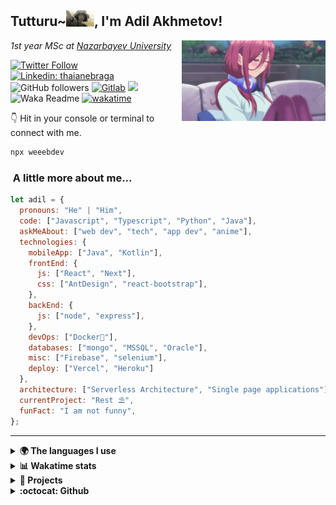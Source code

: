 <h2>Tutturu~<img src="img/tuturu.gif" width="45" alt="">, I'm Adil Akhmetov! <img src="img/miku-dance.gif" width="50" alt=""></h2>
<img align='right' src="img/miku.gif" width="230" alt="">
<p><em>1st year MSc at <a href="https://nu.edu.kz/">Nazarbayev University</a>
<a href="https://sdu.edu.kz/"><img src="img/sdu-ahegao.svg" align="right" width="100" alt=""></a>
</em></p>

[![Twitter Follow](https://img.shields.io/twitter/follow/weeebdev?label=Follow)](https://twitter.com/intent/follow?screen_name=weeebdev)
[![Linkedin: thaianebraga](https://img.shields.io/badge/-adildev-blue?style=flat-square&logo=Linkedin&logoColor=white&link=https://www.linkedin.com/in/adildev/)](https://www.linkedin.com/in/adildev/)
![GitHub followers](https://img.shields.io/github/followers/weeebdev?label=Follow&style=flat-square)
[![Gitlab](https://img.shields.io/badge/Gitlab-weeebdev-orange?style=flat-square&logo=gitlab)](https://gitlab.com/weeebdev)
![](https://visitor-badge.glitch.me/badge?page_id=weeebdev.weeebdev)
![Waka Readme](https://github.com/weeebdev/weeebdev/workflows/Waka%20Readme/badge.svg)
[![wakatime](https://wakatime.com/badge/user/1fb6390f-222e-4088-8de8-840ef1443858.svg)](https://wakatime.com/@1fb6390f-222e-4088-8de8-840ef1443858)
<!-- [![Leetcode badge](https://leetcode-badge.chyroc.cn/?name=user3449f)](https://leetcode.com/user3449f/) -->

👇 Hit in your console or terminal to connect with me.

```bash
npx weeebdev
```

### <img src="https://media.giphy.com/media/VgCDAzcKvsR6OM0uWg/giphy.gif" width="50" alt=""> A little more about me...

```javascript
let adil = {
  pronouns: "He" | "Him",
  code: ["Javascript", "Typescript", "Python", "Java"],
  askMeAbout: ["web dev", "tech", "app dev", "anime"],
  technologies: {
    mobileApp: ["Java", "Kotlin"],
    frontEnd: {
      js: ["React", "Next"],
      css: ["AntDesign", "react-bootstrap"],
    },
    backEnd: {
      js: ["node", "express"],
    },
    devOps: ["Docker🐳"],
    databases: ["mongo", "MSSQL", "Oracle"],
    misc: ["Firebase", "selenium"],
    deploy: ["Vercel", "Heroku"]
  },
  architecture: ["Serverless Architecture", "Single page applications"],
  currentProject: "Rest ⛱",
  funFact: "I am not funny",
};
```

---

<details>
  <summary><b>🌍 The languages I use</b></summary>
  <hr>
  
  
| ⏰ Past month | ⌛️ Past Year |
|---|---|
| <a href="https://wakatime.com/@adildev"><img src="https://wakatime.com/share/@adilDev/4ebe423a-b427-4031-b073-d221b9528df7.svg" height="300px"></a> | <a href="https://wakatime.com/@adildev"><img src="https://wakatime.com/share/@adilDev/1b4a30f1-9a7f-47fe-b8d2-0fc90f37fcd3.svg" height="300px"></a> |
</details>

<details>
<summary><b>📊 Wakatime stats</b><br></summary>
<div>
<hr/>

<!--START_SECTION:waka-->
![Code Time](http://img.shields.io/badge/Code%20Time-3%2C993%20hrs%2027%20mins-blue)

![Profile Views](http://img.shields.io/badge/Profile%20Views-0-blue)

![Lines of code](https://img.shields.io/badge/From%20Hello%20World%20I%27ve%20Written-6.9%20million%20lines%20of%20code-blue)

**🐱 My GitHub Data** 

> 📦 453.8 kB Used in GitHub's Storage 
 > 
> 🏆 33 Contributions in the Year 2023
 > 
> 💼 Opted to Hire
 > 
> 📜 59 Public Repositories 
 > 
> 🔑 14 Private Repositories 
 > 
**I'm an Early 🐤** 

```text
🌞 Morning                358 commits         █░░░░░░░░░░░░░░░░░░░░░░░░   05.07 % 
🌆 Daytime                3553 commits        █████████████░░░░░░░░░░░░   50.31 % 
🌃 Evening                2627 commits        █████████░░░░░░░░░░░░░░░░   37.20 % 
🌙 Night                  524 commits         ██░░░░░░░░░░░░░░░░░░░░░░░   07.42 % 
```
📅 **I'm Most Productive on Tuesday** 

```text
Monday                   789 commits         ███░░░░░░░░░░░░░░░░░░░░░░   11.17 % 
Tuesday                  1902 commits        ███████░░░░░░░░░░░░░░░░░░   26.93 % 
Wednesday                789 commits         ███░░░░░░░░░░░░░░░░░░░░░░   11.17 % 
Thursday                 981 commits         ███░░░░░░░░░░░░░░░░░░░░░░   13.89 % 
Friday                   293 commits         █░░░░░░░░░░░░░░░░░░░░░░░░   04.15 % 
Saturday                 711 commits         ███░░░░░░░░░░░░░░░░░░░░░░   10.07 % 
Sunday                   1597 commits        ██████░░░░░░░░░░░░░░░░░░░   22.61 % 
```


📊 **This Week I Spent My Time On** 

```text
🕑︎ Time Zone: Asia/Almaty

💬 Programming Languages: 
Other                    24 hrs 16 mins      ██████████████████████░░░   87.19 % 
C++                      2 hrs 28 mins       ██░░░░░░░░░░░░░░░░░░░░░░░   08.90 % 
Markdown                 54 mins             █░░░░░░░░░░░░░░░░░░░░░░░░   03.26 % 
JSON                     5 mins              ░░░░░░░░░░░░░░░░░░░░░░░░░   00.30 % 
conf                     2 mins              ░░░░░░░░░░░░░░░░░░░░░░░░░   00.14 % 

🔥 Editors: 
Chrome                   20 hrs 10 mins      ██████████████████░░░░░░░   72.45 % 
fish                     4 hrs 6 mins        ████░░░░░░░░░░░░░░░░░░░░░   14.73 % 
Neovim                   2 hrs 39 mins       ██░░░░░░░░░░░░░░░░░░░░░░░   09.56 % 
Obsidian                 54 mins             █░░░░░░░░░░░░░░░░░░░░░░░░   03.26 % 

🐱‍💻 Projects: 
contests                 10 hrs 37 mins      ██████████░░░░░░░░░░░░░░░   38.18 % 
Writing                  4 hrs 54 mins       ████░░░░░░░░░░░░░░░░░░░░░   17.64 % 
Terminal                 2 hrs 4 mins        ██░░░░░░░░░░░░░░░░░░░░░░░   07.46 % 
jidoujisho               1 hr 27 mins        █░░░░░░░░░░░░░░░░░░░░░░░░   05.22 % 
stretchly                1 hr 19 mins        █░░░░░░░░░░░░░░░░░░░░░░░░   04.75 % 

💻 Operating System: 
Mac                      27 hrs 50 mins      █████████████████████████   100.00 % 
```

**I Mostly Code in Jupyter Notebook** 

```text
Jupyter Notebook         14 repos            ████░░░░░░░░░░░░░░░░░░░░░   17.50 % 
TeX                      2 repos             █░░░░░░░░░░░░░░░░░░░░░░░░   02.50 % 
C++                      1 repo              ░░░░░░░░░░░░░░░░░░░░░░░░░   01.25 % 
Lua                      1 repo              ░░░░░░░░░░░░░░░░░░░░░░░░░   01.25 % 
Promela                  1 repo              ░░░░░░░░░░░░░░░░░░░░░░░░░   01.25 % 
```



**Timeline**

![Lines of Code chart](https://raw.githubusercontent.com/weeebdev/weeebdev/master/assets/bar_graph.png)


 Last Updated on 22/12/2023 01:11:50 UTC
<!--END_SECTION:waka-->
</div>
</details>

<details>
<summary><b>🧾 Projects</b></summary>
<hr>

|Project|Status|
|---|---|
|[![ReadMe Card](https://github-readme-stats.vercel.app/api/pin/?username=weeebdev&repo=waifu.pics&theme=dracula)](https://github.com/weeebdev/waifu.pics)|[![time tracker](https://wakatime.com/badge/github/weeebdev/waifu.pics.svg)](https://wakatime.com/badge/github/weeebdev/waifu.pics)|
|[![ReadMe Card](https://github-readme-stats.vercel.app/api/pin/?username=mentor-ship&repo=mentorship&theme=dracula)](https://github.com/Mentor-ship/Mentorship)|[![time tracker](https://wakatime.com/badge/github/Mentor-ship/Mentorship.svg)](https://wakatime.com/badge/github/Mentor-ship/Mentorship)|
|[![ReadMe Card](https://github-readme-stats.vercel.app/api/pin/?username=masters-and-Abu&repo=tolqyn&theme=dracula)](https://github.com/Masters-and-Abu/Tolqyn)|[![time tracker](https://wakatime.com/badge/github/Masters-and-Abu/Tolqyn.svg)](https://wakatime.com/badge/github/Masters-and-Abu/Tolqyn)|
|[![ReadMe Card](https://github-readme-stats.vercel.app/api/pin/?username=dracula&repo=unigram&theme=dracula)](https://github.com/dracula/unigram)||

</details>

<details>
  <summary><b>:octocat: Github</b></summary>
  <hr>
  <a href="https://sourcekarma.vercel.app/weeebdev"><img src="https://sourcekarma-og.vercel.app/api/weeebdev/github" alt="" align="left"/></a>
  <img src="https://github-readme-stats.vercel.app/api?username=weeebdev&show_icons=true&theme=dracula&hide_title=true&hide_rank=true&count_private=true" align="right"/>
</details>
<div align="center">
  <kbd>
    <img src="https://waifu.now.sh/sfw/hug" alt="">
  </kbd>
</div>
